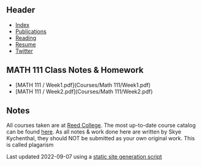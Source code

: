 ## Header

- [Index](/)
- [Publications](/pub_temp)
- [Reading](/reading)
- [Resume](/resume.pdf)
- [Twitter](https://www.twitter.com/skymochi64)

## MATH 111 Class Notes & Homework

- [MATH 111 / Week1.pdf](Courses/Math 111/Week1.pdf)
- [MATH 111 / Week2.pdf](Courses/Math 111/Week2.pdf)

## Notes

All courses taken are at [Reed College](https://www.reed.edu). The most up-to-date course catalog can be found [here](https://www.reed.edu/catalog/). As all notes & work done here are written by Skye Kychenthal, they should NOT be submitted as your own original work. This is called plagarism

Last updated 2022-09-07 using a [static site generation script](https://github.com/SkyMocha/skymocha.github.io/blob/main/update.py)
